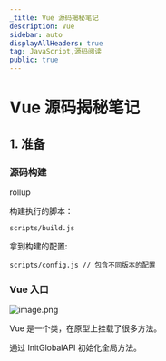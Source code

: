 ```yaml
---
_title: Vue 源码揭秘笔记
description: Vue
sidebar: auto
displayAllHeaders: true
tag: JavaScript,源码阅读
public: true
---
```


# Vue 源码揭秘笔记

## 1. 准备

### 源码构建

rollup

构建执行的脚本：

```
scripts/build.js
```

拿到构建的配置:

```
scripts/config.js // 包含不同版本的配置
```

### Vue 入口

![image.png](https://s2.ax1x.com/2019/08/18/mQZ4Z8.png)

Vue 是一个类，在原型上挂载了很多方法。

通过 InitGlobalAPI 初始化全局方法。
